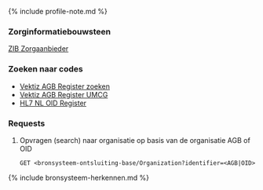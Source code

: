 {% include profile-note.md %}

### Zorginformatiebouwsteen

[ZIB Zorgaanbieder](https://zibs.nl/wiki/Zorgaanbieder-v3.1.1(2017NL))

### Zoeken naar codes

* [Vektiz AGB Register zoeken](https://www.vektis.nl/agb-register/zoeken)
* [Vektiz AGB Register UMCG](https://www.vektis.nl/agb-register/onderneming-06020101)
* [HL7 NL OID Register](https://www.hl7.nl/component/phocadownload/category/13-oid.html)

### Requests

1. Opvragen (search) naar organisatie op basis van de organisatie AGB of OID

    `GET <bronsysteem-ontsluiting-base/Organization?identifier=<AGB|OID>`

{% include bronsysteem-herkennen.md %}
